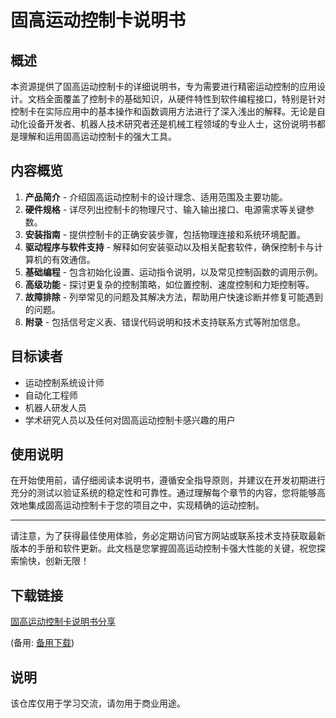 # 固高运动控制卡说明书

## 概述

本资源提供了固高运动控制卡的详细说明书，专为需要进行精密运动控制的应用设计。文档全面覆盖了控制卡的基础知识，从硬件特性到软件编程接口，特别是针对控制卡在实际应用中的基本操作和函数调用方法进行了深入浅出的解释。无论是自动化设备开发者、机器人技术研究者还是机械工程领域的专业人士，这份说明书都是理解和运用固高运动控制卡的强大工具。

## 内容概览

1. **产品简介** - 介绍固高运动控制卡的设计理念、适用范围及主要功能。
2. **硬件规格** - 详尽列出控制卡的物理尺寸、输入输出接口、电源需求等关键参数。
3. **安装指南** - 提供控制卡的正确安装步骤，包括物理连接和系统环境配置。
4. **驱动程序与软件支持** - 解释如何安装驱动以及相关配套软件，确保控制卡与计算机的有效通信。
5. **基础编程** - 包含初始化设置、运动指令说明，以及常见控制函数的调用示例。
6. **高级功能** - 探讨更复杂的控制策略，如位置控制、速度控制和力矩控制等。
7. **故障排除** - 列举常见的问题及其解决方法，帮助用户快速诊断并修复可能遇到的问题。
8. **附录** - 包括信号定义表、错误代码说明和技术支持联系方式等附加信息。

## 目标读者

- 运动控制系统设计师
- 自动化工程师
- 机器人研发人员
- 学术研究人员以及任何对固高运动控制卡感兴趣的用户

## 使用说明

在开始使用前，请仔细阅读本说明书，遵循安全指导原则，并建议在开发初期进行充分的测试以验证系统的稳定性和可靠性。通过理解每个章节的内容，您将能够高效地集成固高运动控制卡于您的项目之中，实现精确的运动控制。

---

请注意，为了获得最佳使用体验，务必定期访问官方网站或联系技术支持获取最新版本的手册和软件更新。此文档是您掌握固高运动控制卡强大性能的关键，祝您探索愉快，创新无限！

## 下载链接
[固高运动控制卡说明书分享](https://pan.quark.cn/s/13ba9a3e44e0) 

(备用: [备用下载](https://pan.baidu.com/s/1xBuVAnCNMjIzcK5fyzBmlw?pwd=1234))

## 说明

该仓库仅用于学习交流，请勿用于商业用途。
